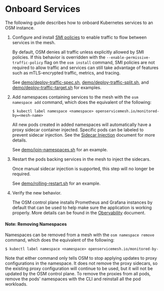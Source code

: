 # Onboard Services
The following guide describes how to onboard Kubernetes services to an OSM instance.


1. Configure and install [SMI policies](https://github.com/servicemeshinterface/smi-spec) to enable traffic to flow between services in the mesh.

    By default, OSM denies all traffic unless explicitly allowed by SMI policies. If this behavior is overridden with the `--enable-permissive-traffic-policy` flag on the `osm install` command, SMI policies are not required to allow traffic and services can still take advantage of features such as mTLS-encrypted traffic, metrics, and tracing.

    See [demo/deploy-traffic-spec.sh](/demo/deploy-traffic-spec.sh), [demo/deploy-traffic-split.sh](/demo/deploy-traffic-split.sh), and [demo/deploy-traffic-target.sh](/demo/deploy-traffic-target.sh) for examples.

1. Add namespaces containing services to the mesh with the `osm namespace add` command, which does the equivalent of the following:

    ```console
    $ kubectl label namespace <namespace> openservicemesh.io/monitored-by=<mesh-name>
    ```

    All new pods created in added namespaces will automatically have a proxy sidecar container injected. Specific pods can be labeled to prevent sidecar injection. See the [Sidecar Injection](sidecar_injection.md) document for more details.

    See [demo/join-namespaces.sh](/demo/join-namespaces.sh) for an example.

1. Restart the pods backing services in the mesh to inject the sidecars.

    Once manual sidecar injection is supported, this step will no longer be required.

    See [demo/rolling-restart.sh](/demo/rolling-restart.sh) for an example.

1. Verify the new behavior.

    The OSM control plane installs Prometheus and Grafana instances by default that can be used to help make sure the application is working properly. More details can be found in the [Obervability](observability.md) document.


#### Note: Removing Namespaces
Namespaces can be removed from a mesh with the `osm namespace remove` command, which does the equivalent of the following:

```console
$ kubectl label namespace <namespace> openservicemesh.io/monitored-by-
```

Note that either command only tells OSM to stop applying updates to proxy configurations in the namespace. It does not remove the proxy sidecars, so the existing proxy configuration will continue to be used, but it will not be updated by the OSM control plane. To remove the proxies from all pods, remove the pods' namespaces with the CLI and reinstall all the pod workloads.

